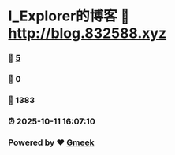 # I_Explorer的博客 :link: http://blog.832588.xyz 
### :page_facing_up: [5](http://blog.832588.xyz/tag.html) 
### :speech_balloon: 0 
### :hibiscus: 1383 
### :alarm_clock: 2025-10-11 16:07:10 
### Powered by :heart: [Gmeek](https://github.com/Meekdai/Gmeek)
